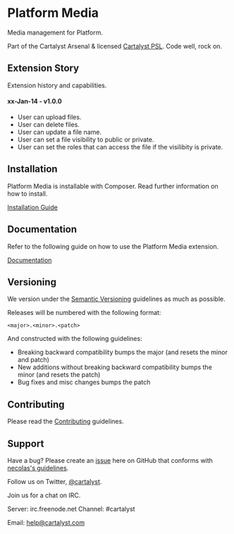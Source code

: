 # Platform Media

Media management for Platform.

Part of the Cartalyst Arsenal & licensed [Cartalyst PSL](license.txt). Code well, rock on.

## Extension Story

Extension history and capabilities.

#### xx-Jan-14 - v1.0.0

- User can upload files.
- User can delete files.
- User can update a file name.
- User can set a file visibility to public or private.
- User can set the roles that can access the file if the visilibity is private.

## Installation

Platform Media is installable with Composer. Read further information on how to install.

[Installation Guide](https://cartalyst.com/manual/platform-media/1.0#installation)

## Documentation

Refer to the following guide on how to use the Platform Media extension.

[Documentation](https://cartalyst.com/manual/platform-media/1.0)

## Versioning

We version under the [Semantic Versioning](http://semver.org/) guidelines as much as possible.

Releases will be numbered with the following format:

`<major>.<minor>.<patch>`

And constructed with the following guidelines:

* Breaking backward compatibility bumps the major (and resets the minor and patch)
* New additions without breaking backward compatibility bumps the minor (and resets the patch)
* Bug fixes and misc changes bumps the patch

## Contributing

Please read the [Contributing](contributing.md) guidelines.

## Support

Have a bug? Please create an [issue](https://github.com/cartalyst/platform-media/issues) here on GitHub that conforms with [necolas's guidelines](https://github.com/necolas/issue-guidelines).

Follow us on Twitter, [@cartalyst](http://twitter.com/cartalyst).

Join us for a chat on IRC.

Server: irc.freenode.net
Channel: #cartalyst

Email: help@cartalyst.com
